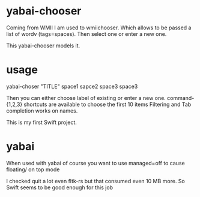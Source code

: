 yabai-chooser
=============

Coming from WMII I am used to wmiichooser.
Which allows to be passed a list of wordv (tags=spaces).
Then select one or enter a new one.

This yabai-chooser models it.

usage
=====
yabai-choser "TITLE" space1 sapce2 space3 space3

Then you can either choose label of existing or enter a new one.
command-{1,2,3} shortcuts are available to choose the first 10 items
Filtering and Tab completion works on names.

This is my first Swift project.

yabai
=====
When used with yabai of course you want to use managed=off to cause floating/
on top mode

I checked quit a lot even fltk-rs but that consumed even 10 MB more.
So Swift seems to be good enough for this job

